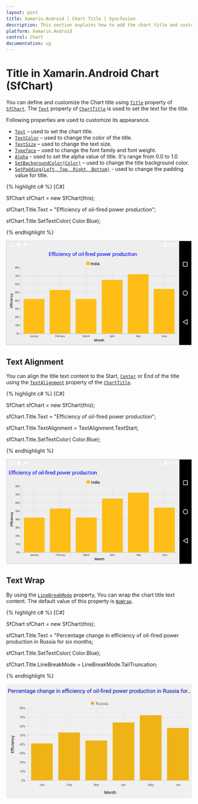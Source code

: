 ```yaml
---
layout: post
title: Xamarin.Android | Chart Title | Syncfusion
description: This section explains how to add the chart title and customize the appearance of the chart title in Xamarin.Android Chart
platform: Xamarin.Android
control: Chart
documentation: ug
---
```


# Title in Xamarin.Android Chart (SfChart)

You can define and customize the Chart title using [`Title`](https://help.syncfusion.com/cr/xamarin-android/Com.Syncfusion.Charts.ChartBase.html#Com_Syncfusion_Charts_ChartBase_Title) property of [`SfChart`](http://help.syncfusion.com/cr/xamarin-android/Com.Syncfusion.Charts.SfChart.html). The [`Text`](https://help.syncfusion.com/cr/xamarin-android/Com.Syncfusion.Charts.ChartTitle.html) property of [`ChartTitle`](https://help.syncfusion.com/cr/xamarin-android/Com.Syncfusion.Charts.ChartTitle.html) is used to set the text for the title. 

Following properties are used to customize its appearance.

* [`Text`](https://help.syncfusion.com/cr/xamarin-android/Com.Syncfusion.Charts.ChartTitle.html) – used to set the chart title.
* [`TextColor`](https://help.syncfusion.com/cr/xamarin-android/Com.Syncfusion.Charts.ChartTitle.html) – used to change the color of the title.
* [`TextSize`](https://help.syncfusion.com/cr/xamarin-android/Com.Syncfusion.Charts.ChartTitle.html) – used to change the text size.
* [`Typeface`](https://help.syncfusion.com/cr/xamarin-android/Com.Syncfusion.Charts.ChartTitle.html) – used to change the font family and font weight.
* [`Alpha`](https://help.syncfusion.com/cr/xamarin-android/Com.Syncfusion.Charts.ChartTitle.html) - used to set the alpha value of title. It's range from 0.0 to 1.0
* [`SetBackgroundColor(Color)`]() – used to change the title background color.
* [`SetPadding(Left, Top, Right, Bottom)`]() - used to change the padding value for title.

{% highlight c# %}
[C#]

SfChart sfChart = new SfChart(this);

sfChart.Title.Text = "Efficiency of oil-fired power production";

sfChart.Title.SetTextColor( Color.Blue);

{% endhighlight %}

![Title for Xamarin.Android Chart](charttitle_images/charttitle_img1.png)

## Text Alignment

You can align the title text content to the Start, [`Center`](https://help.syncfusion.com/cr/xamarin-android/Com.Syncfusion.Charts.TextAlignment.html) or End of the title using the [`TextAlignment`](https://help.syncfusion.com/cr/xamarin-android/Com.Syncfusion.Charts.ChartTitle.html) property of the [`ChartTitle`](http://help.syncfusion.com/cr/xamarin-android/Com.Syncfusion.Charts.ChartTitle.html).

{% highlight c# %}
[C#]

SfChart sfChart = new SfChart(this);

sfChart.Title.Text = "Efficiency of oil-fired power production";

sfChart.Title.TextAlignment = TextAlignment.TextStart;

sfChart.Title.SetTextColor( Color.Blue);

{% endhighlight %}

![Text alignment support for title in Xamarin.Android Chart](charttitle_images/charttitle_img2.png)

## Text Wrap

By using the [`LineBreakMode`](https://help.syncfusion.com/cr/xamarin-android/Com.Syncfusion.Charts.LineBreakMode.html) property, You can wrap the chart title text content. The default value of this property is [`NoWrap`](https://help.syncfusion.com/cr/xamarin-android/Com.Syncfusion.Charts.LineBreakMode.html).

{% highlight c# %}
[C#]

SfChart sfChart = new SfChart(this);

sfChart.Title.Text = "Percentage change in efficiency of oil-fired power production in Russia for six months;

sfChart.Title.SetTextColor( Color.Blue);

sfChart.Title.LineBreakMode = LineBreakMode.TailTruncation;

{% endhighlight %}

![Text wrap support for title in Xamarin.Android Chart](charttitle_images/charttitle_img3.png)